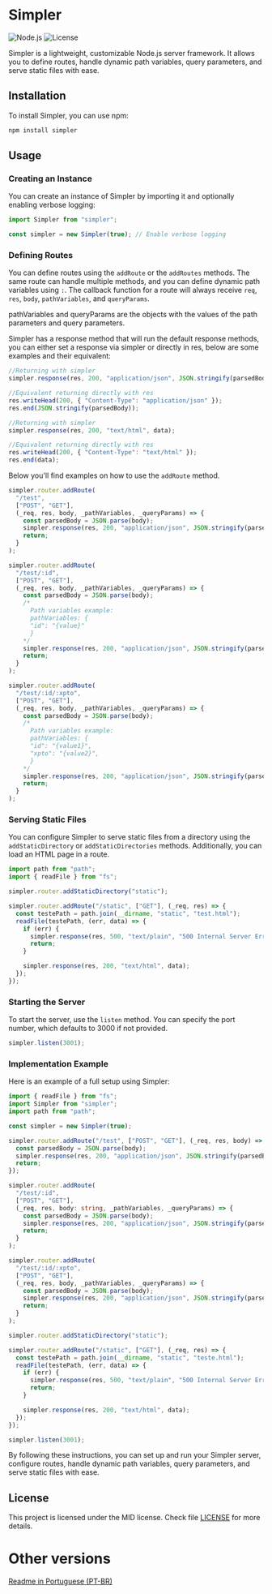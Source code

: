# Simpler

![Node.js](https://img.shields.io/badge/Node.js-v14.17.3-green)
![License](https://img.shields.io/badge/license-MIT-blue)

Simpler is a lightweight, customizable Node.js server framework. It allows you to define routes, handle dynamic path variables, query parameters, and serve static files with ease.

## Installation

To install Simpler, you can use npm:

```bash
npm install simpler
```

## Usage

### Creating an Instance

You can create an instance of Simpler by importing it and optionally enabling verbose logging:

```typescript
import Simpler from "simpler";

const simpler = new Simpler(true); // Enable verbose logging
```

### Defining Routes

You can define routes using the `addRoute` or the `addRoutes` methods. The same route can handle multiple methods, and you can define dynamic path variables using `:`. The callback function for a route will always receive `req`, `res`, `body`, `pathVariables`, and `queryParams`.

pathVariables and queryParams are the objects with the values of the path parameters and query parameters.

Simpler has a response method that will run the default response methods, you can either set a response via simpler or directly in res, below are some examples and their equivalent:

```typescript
//Returning with simpler
simpler.response(res, 200, "application/json", JSON.stringify(parsedBody));

//Equivalent returning directly with res
res.writeHead(200, { "Content-Type": "application/json" });
res.end(JSON.stringify(parsedBody));

//Returning with simpler
simpler.response(res, 200, "text/html", data);

//Equivalent returning directly with res
res.writeHead(200, { "Content-Type": "text/html" });
res.end(data);
```

Below you'll find examples on how to use the `addRoute` method.

```typescript
simpler.router.addRoute(
  "/test",
  ["POST", "GET"],
  (_req, res, body, _pathVariables, _queryParams) => {
    const parsedBody = JSON.parse(body);
    simpler.response(res, 200, "application/json", JSON.stringify(parsedBody));
    return;
  }
);

simpler.router.addRoute(
  "/test/:id",
  ["POST", "GET"],
  (_req, res, body, _pathVariables, _queryParams) => {
    const parsedBody = JSON.parse(body);
    /*
      Path variables example:
      pathVariables: {
      "id": "{value}"
      }
    */
    simpler.response(res, 200, "application/json", JSON.stringify(parsedBody));
    return;
  }
);

simpler.router.addRoute(
  "/test/:id/:xpto",
  ["POST", "GET"],
  (_req, res, body, _pathVariables, _queryParams) => {
    const parsedBody = JSON.parse(body);
    /*
      Path variables example:
      pathVariables: {
      "id": "{value1}",
      "xpto": "{value2}",
      }
    */
    simpler.response(res, 200, "application/json", JSON.stringify(parsedBody));
    return;
  }
);
```

### Serving Static Files

You can configure Simpler to serve static files from a directory using the `addStaticDirectory` or `addStaticDirectories` methods. Additionally, you can load an HTML page in a route.

```typescript
import path from "path";
import { readFile } from "fs";

simpler.router.addStaticDirectory("static");

simpler.router.addRoute("/static", ["GET"], (_req, res) => {
  const testePath = path.join(__dirname, "static", "test.html");
  readFile(testePath, (err, data) => {
    if (err) {
      simpler.response(res, 500, "text/plain", "500 Internal Server Error");
      return;
    }

    simpler.response(res, 200, "text/html", data);
  });
});
```

### Starting the Server

To start the server, use the `listen` method. You can specify the port number, which defaults to 3000 if not provided.

```typescript
simpler.listen(3001);
```

### Implementation Example

Here is an example of a full setup using Simpler:

```typescript
import { readFile } from "fs";
import Simpler from "simpler";
import path from "path";

const simpler = new Simpler(true);

simpler.router.addRoute("/test", ["POST", "GET"], (_req, res, body) => {
  const parsedBody = JSON.parse(body);
  simpler.response(res, 200, "application/json", JSON.stringify(parsedBody));
  return;
});

simpler.router.addRoute(
  "/test/:id",
  ["POST", "GET"],
  (_req, res, body: string, _pathVariables, _queryParams) => {
    const parsedBody = JSON.parse(body);
    simpler.response(res, 200, "application/json", JSON.stringify(parsedBody));
    return;
  }
);

simpler.router.addRoute(
  "/test/:id/:xpto",
  ["POST", "GET"],
  (_req, res, body, _pathVariables, _queryParams) => {
    const parsedBody = JSON.parse(body);
    simpler.response(res, 200, "application/json", JSON.stringify(parsedBody));
    return;
  }
);

simpler.router.addStaticDirectory("static");

simpler.router.addRoute("/static", ["GET"], (_req, res) => {
  const testePath = path.join(__dirname, "static", "teste.html");
  readFile(testePath, (err, data) => {
    if (err) {
      simpler.response(res, 500, "text/plain", "500 Internal Server Error");
      return;
    }

    simpler.response(res, 200, "text/html", data);
  });
});

simpler.listen(3001);
```

By following these instructions, you can set up and run your Simpler server, configure routes, handle dynamic path variables, query parameters, and serve static files with ease.

## License

This project is licensed under the MID license. Check file [LICENSE](LICENSE) for more details.

# Other versions

[Readme in Portuguese (PT-BR)](README.pt-br.md)
